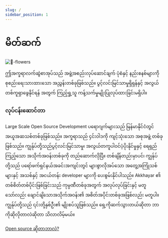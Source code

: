 ```yaml
---
slug: /
sidebar_position: 1
---
```


# မိတ်ဆက်

![🌸-flowers](/img/leaves.gif)

ဤအက္ခရာလက်ဆွဲစာအုပ်သည် အဖွဲ့အစည်းလုပ်ဆောင်ချက် ပုံစံနှင့် နည်းစနစ်များကို စုစည်းရေးသားထားသော အညွှန်းတစ်ခုဖြစ်သည်။ ပွင့်လင်းမြင်သာမှုရှိရှန်နှင့် အလွယ်တစ်ကူရှာဖွေနိုင်ရန် အတွက် ကြည့်ရှု့သူ ကန့်သက်မှုမျိုးပြုလုပ်ထားခြင်းမရှိပါ။


### လုပ်ငန်းဆောင်တာ
Large Scale Open Source Development ပရောဂျက်များသည် မြန်မာနိုင်ငံတွင် အယူအဆသစ်တစ်ခုဖြစ်သည်။ အက္ခရာသည် ၄င်းဝါဒကို ကျင့်သုံးသော အစုအဖွဲ့ တစ်ခုဖြစ်သည်။ ကျွန်ုပ်တို့သည်ပွင့်လင်းမြင်သာမှု၊ အလွယ်တကူပါဝင်ပံ့ပိုးနိုင်မှုနှင့် ရေရှည်ကြည့်သော အသိုက်အဝန်းတစ်ခုကို တည်ဆောက်လိုပြီ။ တစ်ချိန်တည်းမှာပင်၊ ကျွန်ုပ်တို့သည် ပရော်ဖက်ရှင်နယ်အခင်းအကျင်းတွင် များစွာလိုအပ်သော အတွေ့အကြုံသစ်များနှင့် အသစ်နှင့် အငယ်တန်း developer များကို ပေးစွမ်းနိုင်ပါသည်။ Akkhayar ၏ တစ်စိတ်တစ်ပိုင်းဖြစ်ခြင်းသည် ကုမ္ပဏီတစ်ခုအတွက် အလုပ်လုပ်ခြင်းနှင့် မတူသော်လည်း ချောင်ချိသောအသိုက်အဝန်း၏ အစိတ်အပိုင်းတစ်ခုအဖြစ်လည်း မတူပါ။ ကျွန်ုပ်တို့သည် ၎င်းတို့နှစ်ဦး၏ မျိုးစပ်သူဖြစ်သည်။ ရှေ့ကိုဆက်သွားတယ်ဆိုတာ ဘာကိုဆိုလိုတာလဲဆိုတာ သိလာလိမ့်မယ်။

[Open source ဆိုတာဘာလဲ?](https://medium.com/@minsithu_53495/what-is-open-source-870b5c70a02f)
